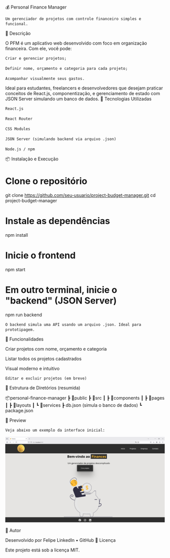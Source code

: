 💰 Personal Finance Manager

    Um gerenciador de projetos com controle financeiro simples e funcional.

📌 Descrição

O PFM é um aplicativo web desenvolvido com foco em organização financeira. Com ele, você pode:

    Criar e gerenciar projetos;

    Definir nome, orçamento e categoria para cada projeto;

    Acompanhar visualmente seus gastos.

Ideal para estudantes, freelancers e desenvolvedores que desejam praticar conceitos de React.js, componentização, e gerenciamento de estado com JSON Server simulando um banco de dados.
🚀 Tecnologias Utilizadas

    React.js

    React Router

    CSS Modules

    JSON Server (simulando backend via arquivo .json)

    Node.js / npm

📦 Instalação e Execução

# Clone o repositório

git clone https://github.com/seu-usuario/project-budget-manager.git
cd project-budget-manager

# Instale as dependências

npm install

# Inicie o frontend

npm start

# Em outro terminal, inicie o "backend" (JSON Server)

npm run backend

    O backend simula uma API usando um arquivo .json. Ideal para prototipagem.

🧪 Funcionalidades

Criar projetos com nome, orçamento e categoria

Listar todos os projetos cadastrados

Visual moderno e intuitivo

    Editar e excluir projetos (em breve)

📁 Estrutura de Diretórios (resumida)

📦personal-finance-manager
┣ 📂public
┣ 📂src
┃ ┣ 📂components
┃ ┣ 📂pages
┃ ┣ 📂layouts
┃ ┗ 📂services
┣ db.json (simula o banco de dados)
┗ package.json

📸 Preview

    Veja abaixo um exemplo da interface inicial:

<img src="./finances/src/components/img/preview.png">

🧠 Autor

Desenvolvido por Felipe
LinkedIn • GitHub
📃 Licença

Este projeto está sob a licença MIT.
